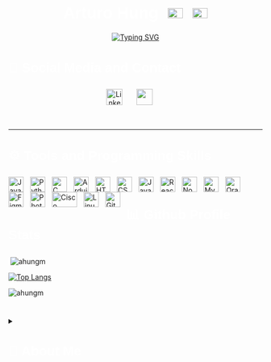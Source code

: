 <!-- Author -->
  <h1 align="center" style="font-family: Manrope, sans-serif; font-size: 32px; font-weight: bold; color: rgb(255, 255, 255);">
    Arturo Hung 
    <img alt="China" width="30px" height="20" style="padding-left:10px;" src="https://seekflag.com/app/uploads/2021/11/Flag-of-China-01-1.svg"/>
    <img alt="Venezuela" width="30px" height="20" style="padding-left:10px;" src="https://seekflag.com/app/uploads/2021/12/Venezuela-01-1.svg"/>
  </h1>

<!-- Typing Effect Description -->
  <p align="center">
    <a href="https://git.io/typing-svg"><img src="https://readme-typing-svg.demolab.com?font=Manrope&duration=6000&pause=1000&color=CBF6FF&center=true&vCenter=true&width=435&lines=Welcome+to+my+Github+Profile+!;Software+Engineer+Student+at+UCAB;Full+Stack+Software+Developer;UI%2FUX+Designer;Always+eager+to+take+on+new+challenges" alt="Typing SVG" /></a>
  </p>

<!-- Social Media -->
  <h3 align="left" style="font-family: Manrope, sans-serif; font-size: 26px; font-weight: bold; color: rgb(255, 255, 255);">
    📱 Social Media and Contact
  </h3>

  <p align="center">
    <a href="https://www.linkedin.com/in/arturo-h-989b3b137/"><img width="32px" alt="LinkedIn" title="LinkedIn" src="https://cdn.jsdelivr.net/gh/devicons/devicon/icons/linkedin/linkedin-original.svg"/></a>
    &#8287;&#8287;&#8287;&#8287;&#8287;
    <a href="mailto:ahmerentes@gmail.com" alt="Gmail" title="Gmail"><img width="32px" src="https://upload.wikimedia.org/wikipedia/commons/7/7e/Gmail_icon_%282020%29.svg"/></a>
    &#8287;&#8287;&#8287;&#8287;&#8287;
  </p>
  <br/>

  ---
<!-- Tools and Programming Skills -->

  <h3 align="left" style="font-family: Manrope, sans-serif; font-size: 26px; font-weight: bold; color: rgb(255, 255, 255);">
    ⚙️ Tools and Programming Skills
  </h3>
  <img align="left" alt="Java" width="30px" height="30" style="padding-right:10px;" src="https://cdn.jsdelivr.net/gh/devicons/devicon/icons/java/java-original.svg"/>
  <img align="left" alt="Python" width="30px" height="30" style="padding-right:10px;" src="https://cdn.jsdelivr.net/gh/devicons/devicon/icons/python/python-original.svg" />
  <img align="left" alt="C" width="30px" height="30" style="padding-right:10px;" src="https://cdn.jsdelivr.net/gh/devicons/devicon/icons/c/c-plain.svg" />
  <img align="left" alt="Arduino" width="30px" height="30" style="padding-right:10px;" src="https://cdn.jsdelivr.net/gh/devicons/devicon/icons/arduino/arduino-original.svg" />
  <img align="left" alt="HTML" width="30px" height="30" style="padding-right:10px;" src="https://cdn.jsdelivr.net/gh/devicons/devicon/icons/html5/html5-plain.svg" />
  <img align="left" alt="CSS" width="30px" height="30" style="padding-right:10px;" src="https://cdn.jsdelivr.net/gh/devicons/devicon/icons/css3/css3-plain.svg" />
  <img align="left" alt="JavaScript" width="30px" height="30" style="padding-right:10px;" src="https://cdn.jsdelivr.net/gh/devicons/devicon/icons/javascript/javascript-plain.svg" />
  <img align="left" alt="React" width="30px" height="30" style="padding-right:10px;" src="https://cdn.jsdelivr.net/gh/devicons/devicon/icons/react/react-original.svg" />
  <img align="left" alt="NodeJS" width="30px" height="30" style="padding-right:10px;" src="https://cdn.jsdelivr.net/gh/devicons/devicon/icons/nodejs/nodejs-original.svg" />
  <img align="left" alt="MySQL" width="30px" height="30" style="padding-right:10px;" src="https://cdn.jsdelivr.net/gh/devicons/devicon/icons/mysql/mysql-original-wordmark.svg" />
  <img align="left" alt="Oracle" width="30px" height="30" style="padding-right:10px;" src="https://cdn.jsdelivr.net/gh/devicons/devicon/icons/oracle/oracle-original.svg" />
  <img align="left" alt="Figma" width="30px" height="30" style="padding-right:10px;" src="https://cdn.jsdelivr.net/gh/devicons/devicon/icons/figma/figma-original.svg" />
  <img align="left" alt="Photoshop" width="30px" height="30" style="padding-right:10px;" src="https://cdn.jsdelivr.net/gh/devicons/devicon/icons/photoshop/photoshop-line.svg" />
  <img align="left" alt="Cisco Packet Tracer" width="50px" height="30" style="padding-right:10px;" src="https://upload.wikimedia.org/wikipedia/commons/6/64/Cisco_logo.svg" /> 
  <img align="left" alt="Linux" width="30px" height="30" style="padding-right:10px;" src="https://cdn.jsdelivr.net/gh/devicons/devicon/icons/linux/linux-original.svg" />
  <img align="left" alt="Git" width="30px" height="30" style="padding-right:10px;" src="https://cdn.jsdelivr.net/gh/devicons/devicon/icons/git/git-plain.svg" />

  <br />

  #
<!-- Github Profile Stats -->

  <h3 align="left" style="font-family: Manrope, sans-serif; font-size: 26px; font-weight: bold; color: rgb(255, 255, 255);">
    📊 Github Profile Stats
  </h3>

  <p>&nbsp;<img align="center" src="https://github-readme-stats.vercel.app/api?username=ahungm&show_icons=true&locale=en&theme=github_dark" alt="ahungm" /></p>

  [![Top Langs](https://github-readme-stats.vercel.app/api/top-langs/?username=ahungm&langs_count=8&layout=compact&theme=github_dark&border_radius=12&bg_color=135,222223,000000&hide_border=true)](https://github.com/nuraghazra/github-readme-stats)
  
  <p><img align="center" src="https://github-readme-streak-stats.herokuapp.com/?user=ahungm&theme=git-dark" alt="ahungm" /></p>

  #
<!-- Summary -->
<details>
  <summary>
    <h3 align="left" style="font-family: Manrope, sans-serif; font-size: 26px; font-weight: bold; color: rgb(255, 255, 255);">
      🚀 About Me
    </h3>    
  </summary>
  <table>
    <tr>
      <td style="text-align: justify;">
        <p>
          My coding career started in high school, specifically during one of my Computer Science classes, where I was taught how to make a simple "Hello, World!" print screen in Pascal. Since then, my passion for this field has only grown stronger over the years, leading me to explore the world of possibilities that programming can offer. So far in my college experience, I have had the opportunity to experiment with modern programming languages such as Java, JavaScript and Python to create fascinating applications. Also, in my Computer Architecture course, I had the chance to work with embedded systems, using Arduino and PIC16F84A to create real-world projects. Looking towards the future, as a Software Engineering major, I want to apply my skills and knowledge, collaborating at the same time with talented people to develop innovative solutions to solve complex problems around the world. In the long term, my ultimate goal is to found my own tech industry. I know this won't be an easy task and there will be many obstacles and challenges along the way, but I am committed to working hard to make that goal a reality.
        </p>
        <p><strong>" TO INFINITY AND BEYOND 🚀♾️ "</strong></p>
      </td>
    </tr>
  </table>
</details>





      
